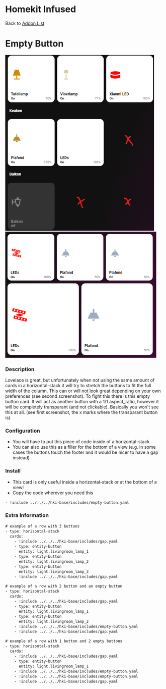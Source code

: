 # Homekit Infused

Back to [Addon List](../addon_list.md)

# Empty Button
![Homekit Infused](../images/empty-button.png)
![Homekit Infused](../images/empty-button2.png)

### Description
Lovelace is great, but unfortunately when not using the same amount of cards in a horizontal-stack it will try to stretch the buttons to fit the full width of the column. This can or will not look great depending on your own preferences (see second screenshot).
To fight this there is this empty button card. It will act as another button with a 1/1 aspect_ratio, however it will be completely transparant (and not clickable). Basically you won't see this at all. (see first screenshot, the x marks where the transparant button is)

### Configuration
- You will have to put this piece of code inside of a horizontal-stack
- You can also use this as a filler for the bottom of a view (e.g. in some cases the buttons touch the footer and it would be nicer to have a gap instead)

### Install
- This card is only useful inside a horizontal-stack or at the bottom of a view!
- Copy the code wherever you need this

```
- !include ../../../hki-base/includes/empty-button.yaml
```

### Extra Information
```
# example of a row with 3 buttons
- type: horizontal-stack
  cards:
    - !include ../../../hki-base/includes/gap.yaml
    - type: entity-button
      entity: light.livingroom_lamp_1
    - type: entity-button
      entity: light.livingroom_lamp_2
    - type: entity-button
      entity: light.livingroom_lamp_3
    - !include ../../../hki-base/includes/gap.yaml
```
```
# example of a row with 2 button and an empty button
- type: horizontal-stack
  cards:
    - !include ../../../hki-base/includes/gap.yaml
    - type: entity-button
      entity: light.livingroom_lamp_1
    - type: entity-button
      entity: light.livingroom_lamp_2
    - !include ../../../hki-base/includes/empty-button.yaml
    - !include ../../../hki-base/includes/gap.yaml
```
```
# example of a row with 1 button and 2 empty buttons
- type: horizontal-stack
  cards:
    - !include ../../../hki-base/includes/gap.yaml
    - type: entity-button
      entity: light.livingroom_lamp_1
    - !include ../../../hki-base/includes/empty-button.yaml
    - !include ../../../hki-base/includes/empty-button.yaml
    - !include ../../../hki-base/includes/gap.yaml
```

